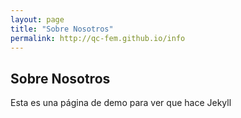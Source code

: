 ```yaml
---
layout: page
title: "Sobre Nosotros"
permalink: http://qc-fem.github.io/info
---
```

## Sobre Nosotros

Esta es una página de demo para ver que hace Jekyll
